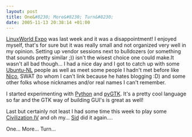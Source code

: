 ```yaml
--- 
layout: post
title: One&#8230; More&#8230; Turn&#8230;
date: 2005-11-13 20:38:14 +01:00
---
```

[LinuxWorld Expo](http://www.linuxworldexpo.nl) was last week and it was a disappointment! I enjoyed myself, that's for sure but it was really small and not organized very well in my opinion. Setting up vendor sessions next to bulldozers (or something that sounds pretty similar ;)) isn't the wisest choice one could make.It wasn't all bad though... I had a nice day and I got to catch up with some [Ubuntu-NL](http://planet.ubuntulinux.nl) people as well as meet some people I hadn't met before like [Nico](http://www.ossfi.nl/drupal/blog), SWAT (to whom I can't link because he hates blogging :D) and some other folks whose nicknames and/or real names I can't remember.

I started experimenting with [Python](http://www,python.org) and [pyGTK](http://www.pygtk.org/). It's a pretty cool language so far and the GTK way of building GUI's is great as well!

Last but certainly not least I had some time this week to play some [Civilization IV](http://2kgames.com/civ4/) and oh my... [Sid](http://en.wikipedia.org/wiki/Sid_Meier) did it again.... 

One... More... Turn...
